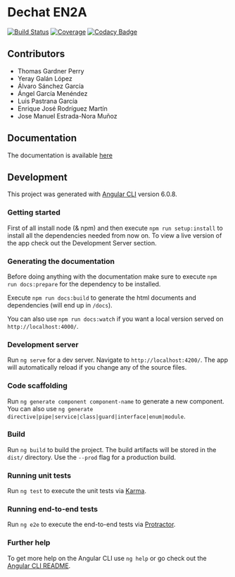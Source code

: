 # Dechat EN2A

[![Build Status](https://travis-ci.org/Arquisoft/dechat_en2a.svg?branch=master)](https://travis-ci.org/Arquisoft/dechat_en2a)
[![Coverage](https://coveralls.io/repos/github/Arquisoft/dechat_en2a/badge.svg)](https://coveralls.io/github/Arquisoft/dechat_en2a)
[![Codacy Badge](https://api.codacy.com/project/badge/Grade/03c3085c32754718868dadea59607494)](https://www.codacy.com/app/josecurioso/dechat_en2a?utm_source=github.com&amp;utm_medium=referral&amp;utm_content=Arquisoft/dechat_en2a&amp;utm_campaign=Badge_Grade)

## Contributors

*   Thomas Gardner Perry
*   Yeray Galán López
*   Álvaro Sánchez García
*   Ángel García Menéndez
*   Luis Pastrana García
*   Enrique José Rodríguez Martín
*   Jose Manuel Estrada-Nora Muñoz

## Documentation

The documentation is available [here](https://arquisoft.github.io/dechat_en2a/) 

## Development

This project was generated with [Angular CLI](https://github.com/angular/angular-cli) version 6.0.8.

### Getting started

First of all install node (& npm) and then execute `npm run setup:install` to install all the dependencies needed from now on. To view a live version of the app check out the Development Server section.

### Generating the documentation

Before doing anything with the documentation make sure to execute `npm run docs:prepare` for the dependency to be installed.

Execute `npm run docs:build` to generate the html documents and dependencies (will end up in `/docs`).

You can also use `npm run docs:watch` if you want a local version served on `http://localhost:4000/`.

### Development server

Run `ng serve` for a dev server. Navigate to `http://localhost:4200/`. The app will automatically reload if you change any of the source files.

### Code scaffolding

Run `ng generate component component-name` to generate a new component. You can also use `ng generate directive|pipe|service|class|guard|interface|enum|module`.

### Build

Run `ng build` to build the project. The build artifacts will be stored in the `dist/` directory. Use the `--prod` flag for a production build.

### Running unit tests

Run `ng test` to execute the unit tests via [Karma](https://karma-runner.github.io).

### Running end-to-end tests

Run `ng e2e` to execute the end-to-end tests via [Protractor](http://www.protractortest.org/).

### Further help

To get more help on the Angular CLI use `ng help` or go check out the [Angular CLI README](https://github.com/angular/angular-cli/blob/master/README.md).
